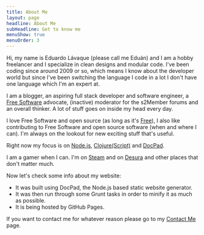 ```yaml
---
title: About Me
layout: page
headline: About Me
subHeadline: Get to know me
menuShow: true
menuOrder: 3
---
```

Hi, my name is Eduardo Lávaque (please call me Eduán) and I am a hobby freelancer and I specialize in clean designs and modular code. I've been coding since around 2009 or so, which means I know about the developer world but since I've been switching the language I code in a lot I don't have one language which I'm an expert at.

I am a blogger, an aspiring full stack developer and software engineer, a [Free Software](http://www.gnu.org/philosophy/free-sw.html) advocate, (inactive) moderator for the s2Member forums and an overall thinker. A lot of stuff goes on inside my head every day.

I love Free Software and open source (as long as it's [Free](http://www.gnu.org/philosophy/free-sw.html)), I also like contributing to Free Software and open source software (when and where I can). I'm always on the lookout for new exciting stuff that's useful.

Right now my focus is on [Node.js](http://nodejs.org/), [Clojure](http://clojure.org/)[(Script)](http://clojure.org/clojurescript) and [DocPad](http://docpad.org/).

I am a gamer when I can. I'm on [Steam](http://steamcommunity.com/id/greduan/) and on [Desura](http://www.desura.com/members/greduan) and other places that don't matter much.

Now let's check some info about my website:

- It was built using DocPad, the Node.js based static website generator.
- It was then run through some Grunt tasks in order to minify it as much as possible.
- It is being hosted by GitHub Pages.

If you want to contact me for whatever reason please go to my [Contact Me](/contact.html) page.
